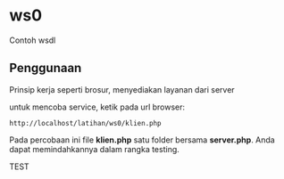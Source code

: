 # ws0
Contoh wsdl

## Penggunaan
Prinsip kerja seperti brosur, menyediakan layanan dari server

untuk mencoba service, ketik pada url browser:

`http://localhost/latihan/ws0/klien.php`

Pada percobaan ini file **klien.php** satu folder bersama **server.php**. Anda dapat memindahkannya dalam rangka testing.

TEST
